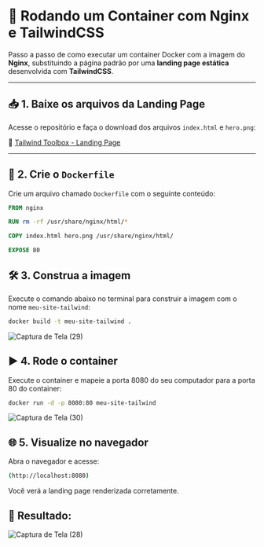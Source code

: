 # 🚀 Rodando um Container com Nginx e TailwindCSS

Passo a passo de como executar um container Docker com a imagem do **Nginx**, substituindo a página padrão por uma **landing page estática** desenvolvida com **TailwindCSS**.

---

## 📥 1. Baixe os arquivos da Landing Page

Acesse o repositório e faça o download dos arquivos `index.html` e `hero.png`:

🔗 [Tailwind Toolbox - Landing Page](https://github.com/tailwindtoolbox/Landing-Page)

---

## 🐳 2. Crie o `Dockerfile`

Crie um arquivo chamado `Dockerfile` com o seguinte conteúdo:

```dockerfile
FROM nginx

RUN rm -rf /usr/share/nginx/html/*

COPY index.html hero.png /usr/share/nginx/html/

EXPOSE 80
```

## 🛠️ 3. Construa a imagem

Execute o comando abaixo no terminal para construir a imagem com o nome `meu-site-tailwind`:

```bash
docker build -t meu-site-tailwind .
```
![Captura de Tela (29)](https://github.com/user-attachments/assets/273d0615-0db0-424a-a1da-6b7253e31747)


## ▶️ 4. Rode o container

Execute o container e mapeie a porta 8080 do seu computador para a porta 80 do container:

```bash
docker run -d -p 8080:80 meu-site-tailwind
```
![Captura de Tela (30)](https://github.com/user-attachments/assets/2534fac4-c0f6-4b48-9928-71faf86fdd27)


## 🌐 5. Visualize no navegador

Abra o navegador e acesse:

```bash
(http://localhost:8080)
```
Você verá a landing page renderizada corretamente.

## 📸 Resultado: 

![Captura de Tela (28)](https://github.com/user-attachments/assets/a25d0b12-5866-4eb3-8c87-6243e88ca1ec)
